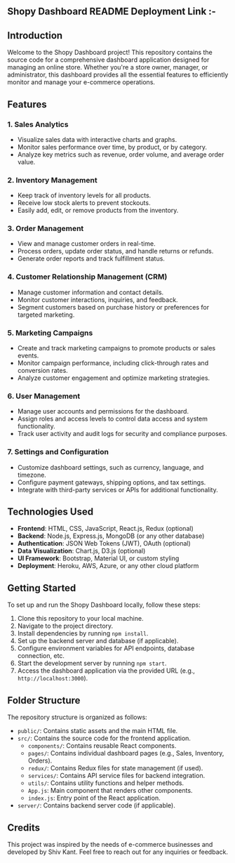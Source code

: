 **Shopy Dashboard README**
Deployment Link :- 
---

## Introduction

Welcome to the Shopy Dashboard project! This repository contains the source code for a comprehensive dashboard application designed for managing an online store. Whether you're a store owner, manager, or administrator, this dashboard provides all the essential features to efficiently monitor and manage your e-commerce operations.

## Features

### 1. Sales Analytics
- Visualize sales data with interactive charts and graphs.
- Monitor sales performance over time, by product, or by category.
- Analyze key metrics such as revenue, order volume, and average order value.

### 2. Inventory Management
- Keep track of inventory levels for all products.
- Receive low stock alerts to prevent stockouts.
- Easily add, edit, or remove products from the inventory.

### 3. Order Management
- View and manage customer orders in real-time.
- Process orders, update order status, and handle returns or refunds.
- Generate order reports and track fulfillment status.

### 4. Customer Relationship Management (CRM)
- Manage customer information and contact details.
- Monitor customer interactions, inquiries, and feedback.
- Segment customers based on purchase history or preferences for targeted marketing.

### 5. Marketing Campaigns
- Create and track marketing campaigns to promote products or sales events.
- Monitor campaign performance, including click-through rates and conversion rates.
- Analyze customer engagement and optimize marketing strategies.

### 6. User Management
- Manage user accounts and permissions for the dashboard.
- Assign roles and access levels to control data access and system functionality.
- Track user activity and audit logs for security and compliance purposes.

### 7. Settings and Configuration
- Customize dashboard settings, such as currency, language, and timezone.
- Configure payment gateways, shipping options, and tax settings.
- Integrate with third-party services or APIs for additional functionality.

## Technologies Used

- **Frontend**: HTML, CSS, JavaScript, React.js, Redux (optional)
- **Backend**: Node.js, Express.js, MongoDB (or any other database)
- **Authentication**: JSON Web Tokens (JWT), OAuth (optional)
- **Data Visualization**: Chart.js, D3.js (optional)
- **UI Framework**: Bootstrap, Material UI, or custom styling
- **Deployment**: Heroku, AWS, Azure, or any other cloud platform

## Getting Started

To set up and run the Shopy Dashboard locally, follow these steps:

1. Clone this repository to your local machine.
2. Navigate to the project directory.
3. Install dependencies by running `npm install`.
4. Set up the backend server and database (if applicable).
5. Configure environment variables for API endpoints, database connection, etc.
6. Start the development server by running `npm start`.
7. Access the dashboard application via the provided URL (e.g., `http://localhost:3000`).

## Folder Structure

The repository structure is organized as follows:

- `public/`: Contains static assets and the main HTML file.
- `src/`: Contains the source code for the frontend application.
  - `components/`: Contains reusable React components.
  - `pages/`: Contains individual dashboard pages (e.g., Sales, Inventory, Orders).
  - `redux/`: Contains Redux files for state management (if used).
  - `services/`: Contains API service files for backend integration.
  - `utils/`: Contains utility functions and helper methods.
  - `App.js`: Main component that renders other components.
  - `index.js`: Entry point of the React application.
- `server/`: Contains backend server code (if applicable).

## Credits

This project was inspired by the needs of e-commerce businesses and developed by Shiv Kant. Feel free to reach out for any inquiries or feedback.

